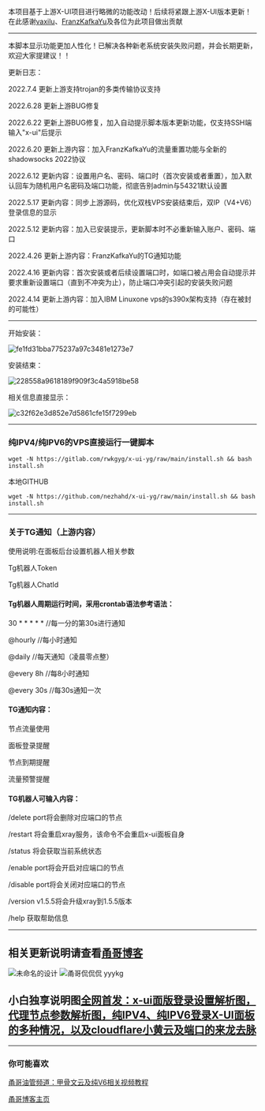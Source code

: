 本项目基于上游X-UI项目进行略微的功能改动！后续将紧跟上游X-UI版本更新！在此感谢[vaxilu](https://github.com/vaxilu/x-ui)、[FranzKafkaYu](https://github.com/FranzKafkaYu/x-ui)及各位为此项目做出贡献

----------------------------------------------------------------------------------------------------------------------------------------------

本脚本显示功能更加人性化！已解决各种新老系统安装失败问题，并会长期更新，欢迎大家提建议！！

更新日志：

2022.7.4 更新上游支持trojan的多类传输协议支持

2022.6.28 更新上游BUG修复

2022.6.22 更新上游BUG修复，加入自动提示脚本版本更新功能，仅支持SSH端输入"x-ui"后提示

2022.6.20 更新上游内容：加入FranzKafkaYu的流量重置功能与全新的shadowsocks 2022协议

2022.6.12 更新内容：设置用户名、密码、端口时（首次安装或者重置），加入默认回车为随机用户名密码及端口功能，彻底告别admin与54321默认设置

2022.5.17 更新内容：同步上游源码，优化双栈VPS安装结束后，双IP（V4+V6）登录信息的显示

2022.5.12 更新内容：加入已安装提示，更新脚本时不必重新输入账户、密码、端口

2022.4.26 更新上游内容：FranzKafkaYu的TG通知功能

2022.4.16 更新内容：首次安装或者后续设置端口时，如端口被占用会自动提示并要求重新设置端口（直到不冲突为止），防止端口冲突引起的安装失败问题

2022.4.14 更新上游内容：加入IBM Linuxone vps的s390x架构支持（存在被封的可能性）

-------------------------------------------------------------------------------------------------------------------------------------------------


开始安装：

![fe1fd31bba775237a97c3481e1273e7](https://user-images.githubusercontent.com/107276912/175456139-4a57d10d-7185-43bb-9fe0-dcbf5286ed89.png)


安装结束：

![228558a9618189f909f3c4a5918be58](https://user-images.githubusercontent.com/107276912/175456155-7a434e09-4d57-4608-a3b5-dc8f0beae8ff.png)


相关信息直接显示：

![c32f62e3d852e7d5861cfe15f7299eb](https://user-images.githubusercontent.com/107276912/175452392-42b614f9-8c8b-451e-95be-ab33a08fbb1f.png)

---------------------------------------------------------------------------------------------------------------------------------------------

### 纯IPV4/纯IPV6的VPS直接运行一键脚本

```
wget -N https://gitlab.com/rwkgyg/x-ui-yg/raw/main/install.sh && bash install.sh
```
本地GITHUB
```
wget -N https://github.com/nezhahd/x-ui-yg/raw/main/install.sh && bash install.sh
```


--------------------------------------------------------------------------------------------------------------------------------------------------
### 关于TG通知（上游内容）

使用说明:在面板后台设置机器人相关参数

Tg机器人Token

Tg机器人ChatId

#### Tg机器人周期运行时间，采用crontab语法参考语法：

30 * * * * * //每一分的第30s进行通知

@hourly //每小时通知

@daily //每天通知（凌晨零点整）

@every 8h //每8小时通知

@every 30s  //每30s通知一次

#### TG通知内容：

节点流量使用

面板登录提醒

节点到期提醒

流量预警提醒

#### TG机器人可输入内容：

/delete port将会删除对应端口的节点

/restart 将会重启xray服务，该命令不会重启x-ui面板自身

/status 将会获取当前系统状态

/enable port将会开启对应端口的节点

/disable port将会关闭对应端口的节点

/version v1.5.5将会升级xray到1.5.5版本

/help 获取帮助信息

------------------------------------------------------------------------------------------------------------------------------------------------------

## 相关更新说明请查看[甬哥博客](https://ygkkk.blogspot.com/2022/02/githubx-uitgacmex-uiipv4ipv6v4v6vpsvaxi.html)
![未命名的设计](https://user-images.githubusercontent.com/90416692/163515222-b8c9cb75-7922-40db-87e5-9e15dcbb6892.png)
![甬哥侃侃侃 yyykg](https://user-images.githubusercontent.com/90416692/163515234-b5e40825-bea1-44db-bba4-11223531442c.png)
## 小白独享说明图[全网首发：x-ui面版登录设置解析图，代理节点参数解析图，纯IPV4、纯IPV6登录X-UI面板的多种情况，以及cloudflare小黄云及端口的来龙去脉](https://ygkkk.blogspot.com/2022/03/x-uiipv4ipv6x-uicloudflare.html)

---------------------------------------------------------------------------------------------------------------------------------------------------

### 你可能喜欢

[甬哥油管频道：甲骨文云及纯V6相关视频教程](https://www.youtube.com/channel/UCxukdnZiXnTFvjF5B5dvJ5w)

[甬哥博客主页](https://ygkkk.blogspot.com/)
